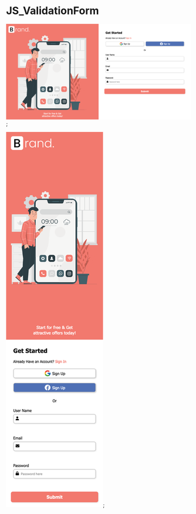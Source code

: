 # JS_ValidationForm

![Alt text](https://github.com/gabrisca/JS_ValidationForm/blob/master/img/Screenshot%202021-09-23%20at%2012-46-07%20Document.png);

![Alt text](https://raw.githubusercontent.com/gabrisca/JS_ValidationForm/master/img/Screenshot%202021-09-23%20at%2012-46-24%20Document.png);
